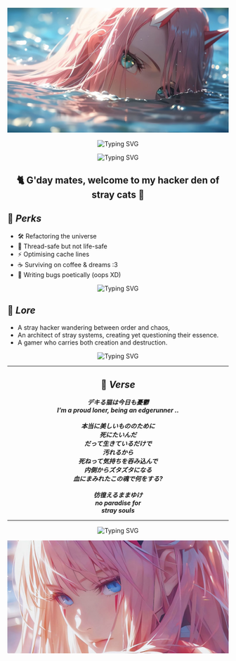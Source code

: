 <p align = "center">
  <img src = "https://raw.githubusercontent.com/vasilywarmare/vasilywarmare/refs/heads/main/ZeroTwoBanner01.jpg">
</p> 

<p align = "center">
  <img src="https://readme-typing-svg.herokuapp.com?font=Caesar+Dressing&size=18&duration=3500&pause=600&center=true&vCenter=true&width=500&height=20&color=44d62c&lines=Those+who+stray+are+never+lost." alt="Typing SVG" />
</p>
<p align = "center">
  <img src="https://readme-typing-svg.herokuapp.com?font=Macondo+Swash+Caps&size=20&duration=3800&pause=1200&center=true&vCenter=true&width=500&height=20&color=44d62c&lines=They+are+simply+on+another+system+call." alt="Typing SVG" />
</p>

<h2 align = "center">  🐈 G'day mates, welcome to my hacker den of stray cats 🐾 </h2>

## 🧩 <em> Perks </em>
- 🛠️ Refactoring the universe
- 🧵 Thread-safe but not life-safe
- ⚡ Optimising cache lines
- ☕ Surviving on coffee & dreams :3
- 🌸 Writing bugs poetically (oops XD)

<p align = "center">
  <img src="https://readme-typing-svg.herokuapp.com?font=Caesar+Dressing&size=18&duration=3800&pause=1200&center=true&vCenter=true&width=600&height=20&color=F8C8DC&lines=bugs+as+poetry,+or+potentially+as+exploits...+who+knows%3F" alt="Typing SVG" />
</p>

## 🌌 <em> Lore </em>
- A stray hacker wandering between order and chaos,
- An architect of stray systems, creating yet questioning their essence. 
- A gamer who carries both creation and destruction.

<p align = "center">
  <img src="https://readme-typing-svg.herokuapp.com?font=Macondo+Swash+Caps&size=20&duration=3800&pause=1200&center=true&vCenter=true&width=700&height=20&color=AA0000&lines=A+hacker-philosopher,+wandering+like+an+architect+of+stray+systems." alt="Typing SVG" />
</p>

---

<h2 align = "center"> 🔮 <em> Verse </em></h2>
<p align = "center"><em><strong>
デキる猫は今日も憂鬱 <br>
I’m a proud loner, being an edgerunner .. <br><br>
本当に美しいもののために <br>
死にたいんだ <br>
だって生きているだけで <br>
汚れるから <br>
死ねって気持ちを吞み込んで <br>
内側からズタズタになる <br>
血にまみれたこの魂で何をする? <br><br>
彷徨えるままゆけ <br>
no paradise for <br>
stray souls
</strong></em></p>

---

<p align = "center">
  <img src="https://readme-typing-svg.herokuapp.com?font=Caesar+Dressing&size=18&duration=3800&pause=1200&center=true&vCenter=true&width=700&height=20&color=44d62c&lines=Every+system+has+a+backdoor,+even+the+one+called+reality." alt="Typing SVG" />
</p>

<p align = "center">
  <img src = "https://raw.githubusercontent.com/vasilywarmare/vasilywarmare/refs/heads/main/ZeroTwoBanner02.jpg">
</p>

<!--
**vasilywarmare/vasilywarmare** is a ✨ _special_ ✨ repository because its `README.md` (this file) appears on your GitHub profile.

Here are some ideas to get you started:

- 🔭 I’m currently working on ...
- 🌱 I’m currently learning ...
- 👯 I’m looking to collaborate on ...
- 🤔 I’m looking for help with ...
- 💬 Ask me about ...
- 📫 How to reach me: ...
- 😄 Pronouns: ...
- ⚡ Fun fact: ...
-->
